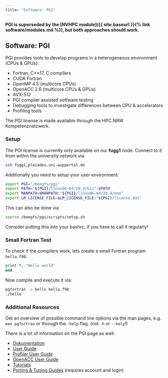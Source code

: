 ```yaml
---
title: "Software: PGI"
---
```


**PGI is superseded by the [NVHPC module]({{ site.baseurl }}{% link software/modules.md %}), but both approaches should work.**

## Software: PGI
PGI provides tools to develop programs in a heterogeneous environment (CPUs & GPUs):

- Fortran, C++17, C compilers
- CUDA Fortran
- OpenMP 4.5 (multicore CPUs)
- OpenACC 2.6 (multicore CPUs & GPUs)
- AVX-512
- PGI compiler assisted software testing
- Debugging tools to investigate differences between CPU & accelerators
- Profiling tools

The PGI license is made available through the HPC.NRW Kompetenznetzwerk.


### Setup
The PGI license is currently only available on our **fugg1** node.
Connect to it from within the university network via

```bash
ssh fugg1.pleiades.uni-wuppertal.de
```

Additionally you need to setup your user environment:

```bash
export PGI="/beegfs/pgi"
export PATH="${PGI}/linux86-64/20.4/bin":$PATH
export MANPATH=$MANPATH:"${PGI}/linux86-64/20.4/man"
export LM_LICENSE_FILE=$LM_LICENSE_FILE:"${PGI}/license.dat"
```

This can also be done via

```bash
source /beegfs/pgi/scripts/setup.sh
```

Consider putting this into your bashrc, if you have to call it regularly!


### Small Fortran Test
To check if the compilers work, lets create a small Fortran program `hello.f90`:

```fortran
print *, "Hello world"
end
```

Now compile and execute it via:

```bash
pgfortran -o hello hello.f90
./hello
```

### Additional Resources
Get an overview of possible command line options via the man pages, e.g. `man pgfortran` or through the `-help` flag. (not `-h` or `--help`!)

There is a lot of information on the PGI page as well:

- [Dokumentation](https://www.pgroup.com/resources/docs/20.1/x86/index.htm)
- [User Guide](https://www.pgroup.com/resources/docs/20.1/x86/pgi-user-guide/index.htm)
- [Profiler User Guide](https://www.pgroup.com/resources/docs/20.1/x86/profiler-users-guide/index.htm)
- [OpenACC User Guide](https://www.pgroup.com/resources/docs/20.1/x86/openacc-gs/index.htm)
- [Tutorials](https://www.pgroup.com/resources/tutorials.htm)
- [Porting & Tuning Guides](https://www.pgroup.com/resources/tips.htm) (requires account and login)
